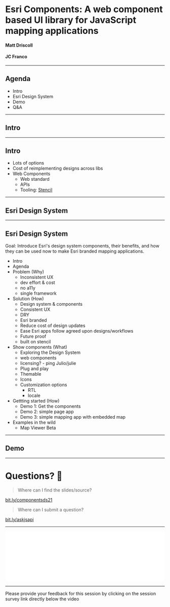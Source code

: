<!-- .slide: data-background="../node_modules/esri-reveal.js-templates/img/2021/dev-summit/bg-1.png" data-background-size="cover" -->

# Esri Components: A web component based UI library for JavaScript mapping applications

#### Matt Driscoll

#### JC Franco

---

<!-- .slide: data-background="../node_modules/esri-reveal.js-templates/img/2021/dev-summit/bg-3.png" data-background-size="cover"  -->

## Agenda

- Intro
- Esri Design System
- Demo
- Q&A

---

<!-- .slide: data-background="../node_modules/esri-reveal.js-templates/img/2021/dev-summit/bg-3.png" data-background-size="cover"  -->

## Intro

---

<!-- .slide: data-background="../node_modules/esri-reveal.js-templates/img/2021/dev-summit/bg-2.png" data-background-size="cover"  -->

## Intro

- Lots of options
- Cost of reimplementing designs across libs
- Web Components
  - Web standard
  - APIs
  - Tooling: [Stencil](https://stenciljs.com/)

---

<!-- .slide: data-background="../node_modules/esri-reveal.js-templates/img/2021/dev-summit/bg-3.png" data-background-size="cover"  -->

## Esri Design System

---

<!-- .slide: data-background="../node_modules/esri-reveal.js-templates/img/2021/dev-summit/bg-2.png" data-background-size="cover"  -->

## Esri Design System

Goal: Introduce Esri's design system components, their benefits, and how they can be used now to make Esri branded mapping applications.

- Intro
- Agenda
- Problem (Why)
  - Inconsistent UX
  - dev effort & cost
  - no a11y
  - single framework
- Solution (How)
  - Design system & components
  - Consistent UX
  - DRY
  - Esri branded
  - Reduce cost of design updates
  - Ease Esri apps follow agreed upon designs/workflows
  - Future proof
  - built on stencil
- Show components (What)
  - Exploring the Design System
  - web components
  - licensing? - ping Julio/julie
  - Plug and play
  - Themable
  - Icons
  - Customization options
    - RTL
    - locale
- Gettting started (How)
  - Demo 1: Get the components
  - Demo 2: simple page app
  - Demo 3: simple mapping app with embedded map
- Examples in the wild
  - Map Viewer Beta

---

<!-- .slide: data-background="../node_modules/esri-reveal.js-templates/img/2021/dev-summit/bg-3.png" data-background-size="cover"  -->

## Demo

---

# Questions? 🤔

> Where can I find the slides/source?

[bit.ly/componentsds21](https://bit.ly/componentsds21)

> Where can I submit a question?

[bit.ly/askjsapi](http://bit.ly/askjsapi)

---

<!-- .slide: data-background="../node_modules/esri-reveal.js-templates/img/2021/dev-summit/bg-5.png" data-background-size="cover" -->

<img src="../node_modules/esri-reveal.js-templates/img/esri-science-logo-white.png" />

---

<!-- .slide: data-background="../node_modules/esri-reveal.js-templates/img/2021/dev-summit/bg-5.png" data-background-size="cover" -->

Please provide your feedback for this session by clicking on the session survey link directly below the video

<!-- .element: style="margin: 0 20%;" -->
